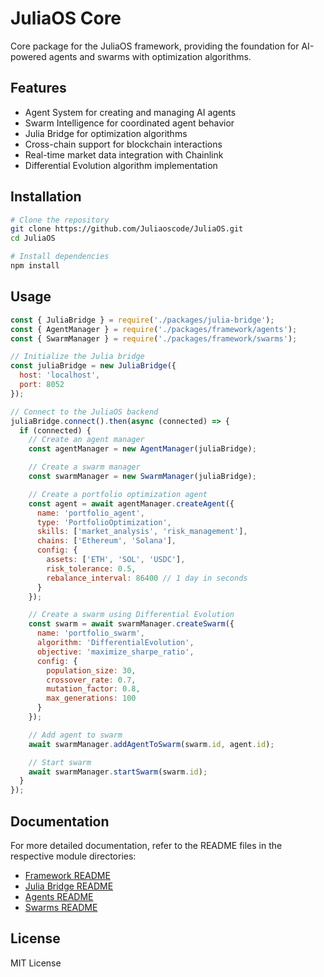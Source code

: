 # JuliaOS Core

Core package for the JuliaOS framework, providing the foundation for AI-powered agents and swarms with optimization algorithms.

## Features

- Agent System for creating and managing AI agents
- Swarm Intelligence for coordinated agent behavior
- Julia Bridge for optimization algorithms
- Cross-chain support for blockchain interactions
- Real-time market data integration with Chainlink
- Differential Evolution algorithm implementation

## Installation

```bash
# Clone the repository
git clone https://github.com/Juliaoscode/JuliaOS.git
cd JuliaOS

# Install dependencies
npm install
```

## Usage

```javascript
const { JuliaBridge } = require('./packages/julia-bridge');
const { AgentManager } = require('./packages/framework/agents');
const { SwarmManager } = require('./packages/framework/swarms');

// Initialize the Julia bridge
const juliaBridge = new JuliaBridge({
  host: 'localhost',
  port: 8052
});

// Connect to the JuliaOS backend
juliaBridge.connect().then(async (connected) => {
  if (connected) {
    // Create an agent manager
    const agentManager = new AgentManager(juliaBridge);

    // Create a swarm manager
    const swarmManager = new SwarmManager(juliaBridge);

    // Create a portfolio optimization agent
    const agent = await agentManager.createAgent({
      name: 'portfolio_agent',
      type: 'PortfolioOptimization',
      skills: ['market_analysis', 'risk_management'],
      chains: ['Ethereum', 'Solana'],
      config: {
        assets: ['ETH', 'SOL', 'USDC'],
        risk_tolerance: 0.5,
        rebalance_interval: 86400 // 1 day in seconds
      }
    });

    // Create a swarm using Differential Evolution
    const swarm = await swarmManager.createSwarm({
      name: 'portfolio_swarm',
      algorithm: 'DifferentialEvolution',
      objective: 'maximize_sharpe_ratio',
      config: {
        population_size: 30,
        crossover_rate: 0.7,
        mutation_factor: 0.8,
        max_generations: 100
      }
    });

    // Add agent to swarm
    await swarmManager.addAgentToSwarm(swarm.id, agent.id);

    // Start swarm
    await swarmManager.startSwarm(swarm.id);
  }
});
```

## Documentation

For more detailed documentation, refer to the README files in the respective module directories:

- [Framework README](../framework/README.md)
- [Julia Bridge README](../julia-bridge/README.md)
- [Agents README](../framework/agents/README.md)
- [Swarms README](../framework/swarms/README.md)

## License

MIT License